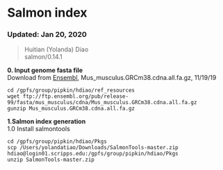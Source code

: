 # Salmon index

### Updated: Jan 20, 2020
> Huitian (Yolanda) Diao <br>
> salmon/0.14.1

**0. Input genome fasta file** <br>
Download from [Ensembl](http://useast.ensembl.org/info/data/ftp/index.html), Mus_musculus.GRCm38.cdna.all.fa.gz, 11/19/19
```
cd /gpfs/group/pipkin/hdiao/ref_resources
wget ftp://ftp.ensembl.org/pub/release-99/fasta/mus_musculus/cdna/Mus_musculus.GRCm38.cdna.all.fa.gz
gunzip Mus_musculus.GRCm38.cdna.all.fa.gz
```

**1.Salmon index generation** <br>
1.0 Install salmontools
```
cd /gpfs/group/pipkin/hdiao/Pkgs
scp /Users/yolandatiao/Downloads/SalmonTools-master.zip hdiao@login01.scripps.edu:/gpfs/group/pipkin/hdiao/Pkgs
unzip SalmonTools-master.zip
```



